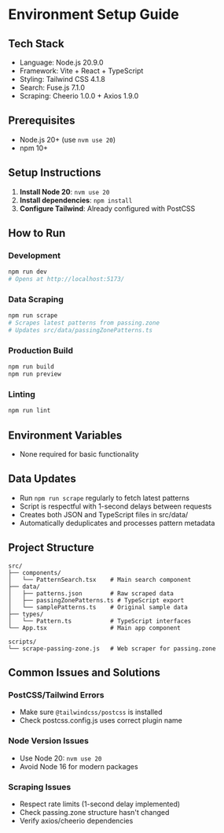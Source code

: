 # Environment Setup Guide

## Tech Stack
- Language: Node.js 20.9.0
- Framework: Vite + React + TypeScript
- Styling: Tailwind CSS 4.1.8
- Search: Fuse.js 7.1.0
- Scraping: Cheerio 1.0.0 + Axios 1.9.0

## Prerequisites
- Node.js 20+ (use `nvm use 20`)
- npm 10+

## Setup Instructions
1. **Install Node 20**: `nvm use 20`
2. **Install dependencies**: `npm install`
3. **Configure Tailwind**: Already configured with PostCSS

## How to Run
### Development
```bash
npm run dev
# Opens at http://localhost:5173/
```

### Data Scraping
```bash
npm run scrape
# Scrapes latest patterns from passing.zone
# Updates src/data/passingZonePatterns.ts
```

### Production Build
```bash
npm run build
npm run preview
```

### Linting
```bash
npm run lint
```

## Environment Variables
- None required for basic functionality

## Data Updates
- Run `npm run scrape` regularly to fetch latest patterns
- Script is respectful with 1-second delays between requests
- Creates both JSON and TypeScript files in src/data/
- Automatically deduplicates and processes pattern metadata

## Project Structure
```
src/
├── components/
│   └── PatternSearch.tsx    # Main search component
├── data/
│   ├── patterns.json        # Raw scraped data
│   ├── passingZonePatterns.ts # TypeScript export
│   └── samplePatterns.ts    # Original sample data
├── types/
│   └── Pattern.ts           # TypeScript interfaces
└── App.tsx                  # Main app component

scripts/
└── scrape-passing-zone.js   # Web scraper for passing.zone
```

## Common Issues and Solutions

### PostCSS/Tailwind Errors
- Make sure `@tailwindcss/postcss` is installed
- Check postcss.config.js uses correct plugin name

### Node Version Issues  
- Use Node 20: `nvm use 20`
- Avoid Node 16 for modern packages

### Scraping Issues
- Respect rate limits (1-second delay implemented)
- Check passing.zone structure hasn't changed
- Verify axios/cheerio dependencies 
